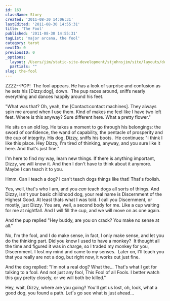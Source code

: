 ```yaml
---
id: 163
className: Story
created: '2011-08-30 14:06:31'
lastEdited: '2011-08-30 14:55:31'
title: 'The Fool'
published: '2011-08-30 14:55:31'
tagList: 'major arcana, the fool'
category: tarot
nextID: 0
previousID: 0
_options:
  layout: /Users/jim/static-site-development/stjohnsjim/site/layouts/default.static.ttml
  partials: ""
slug: the-fool
---
```

<p>ZZZZ--POP!  The fool appears. He has a look of surprise and confusion as he sets his [Dizzy:dog], down.  The pup races around, sniffs nearly everything and dances happily around his feet.</p>
<p>"What was that?  Oh, yeah, the [Contact:contact machines].  They always spin me around when I use them.  Kind of makes me feel like I have two left feet.  Where is this anyway?  Sure different here.  What a pretty flower."</p>
<p>He sits on an old log. He takes a moment to go through his belongings: the sword of confidence, the wand of capability, the pentacle of prosperity and the cup of integrity. His dog, Dizzy, sniffs his boots.  He continues: "I think I like this place. Hey Dizzy, I'm tired of thinking, anyway, and you sure like it here.  And that's just fine."</p>
<p>I'm here to find my way, learn new things.  If there is anything important, Dizzy, we will know it. And then I don't have to think about it anymore.  Maybe I can teach it to you.</p>
<p>Hmm. Can I teach a dog?  I can't teach dogs things like that! That's foolish.</p>
<p>Yes, well, that's who I am, and you <em>can</em> teach dogs all sorts of things.  And Dizzy, isn't your basic childhood dog, your real name is Discernment of the Highest Good.  At least thats what I was told.  I call you Discernment, or mostly, just Dizzy.  You are, well, a second body for me.  Like a cup waiting for me at nightfall.  And I will fill the cup, and we will move on as one again.</p>
<p>And the pup replied "Hey buddy, are you on crack?  You make no sense at all."</p>
<p>No, I'm the fool, and I do make sense, in fact, I only make sense, and let you do the thinking part.  Did you know I used to have a monkey?  It thought all the time and figured it was in charge, so I traded my monkey for you, Discernment. I lost my mind and came to my senses.  Later on, I'll teach you that you really are not a dog, but right now, it works out just fine.</p>
<p>And the dog replied: "I'm not a real dog? What the... That's what  I get for talking to a fool.  And not just any fool, This Fool of all Fools. I better watch this guy pretty closely, or we will both be killed."</p>
<p>Hey, wait, Dizzy, where are you going?  You'll get us lost, oh, look, what a good dog, you found a path.  Let's go see what is just ahead...</p>